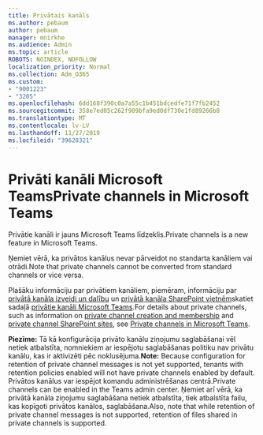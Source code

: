 ```yaml
---
title: Privātais kanāls
ms.author: pebaum
author: pebaum
manager: mnirkhe
ms.audience: Admin
ms.topic: article
ROBOTS: NOINDEX, NOFOLLOW
localization_priority: Normal
ms.collection: Adm_O365
ms.custom:
- "9001223"
- "3205"
ms.openlocfilehash: 6dd168f390c0a7a55c1b451bdcedfe71f7fb2452
ms.sourcegitcommit: 358e7ed05c262f909bfa9ed0df730e1fd89266b8
ms.translationtype: MT
ms.contentlocale: lv-LV
ms.lasthandoff: 11/27/2019
ms.locfileid: "39628321"
---
```

# <a name="private-channels-in-microsoft-teams"></a><span data-ttu-id="983c9-102">Privāti kanāli Microsoft Teams</span><span class="sxs-lookup"><span data-stu-id="983c9-102">Private channels in Microsoft Teams</span></span>

<span data-ttu-id="983c9-103">Privātie kanāli ir jauns Microsoft Teams līdzeklis.</span><span class="sxs-lookup"><span data-stu-id="983c9-103">Private channels is a new feature in Microsoft Teams.</span></span> 

<span data-ttu-id="983c9-104">Ņemiet vērā, ka privātos kanālus nevar pārveidot no standarta kanāliem vai otrādi.</span><span class="sxs-lookup"><span data-stu-id="983c9-104">Note that private channels cannot be converted from standard channels or vice versa.</span></span>

<span data-ttu-id="983c9-105">Plašāku informāciju par privātiem kanāliem, piemēram, informāciju par [privātā kanāla izveidi un dalību](https://docs.microsoft.com/MicrosoftTeams/private-channels#private-channel-creation-and-membership) un [privātā kanāla SharePoint vietnēm](https://docs.microsoft.com/MicrosoftTeams/private-channels#private-channel-sharepoint-sites)skatiet sadaļā [privātie kanāli Microsoft Teams](https://docs.microsoft.com/MicrosoftTeams/private-channels).</span><span class="sxs-lookup"><span data-stu-id="983c9-105">For details about private channels, such as information on [private channel creation and membership](https://docs.microsoft.com/MicrosoftTeams/private-channels#private-channel-creation-and-membership) and [private channel SharePoint sites](https://docs.microsoft.com/MicrosoftTeams/private-channels#private-channel-sharepoint-sites), see [Private channels in Microsoft Teams](https://docs.microsoft.com/MicrosoftTeams/private-channels).</span></span> 

<span data-ttu-id="983c9-106">**Piezīme:** Tā kā konfigurācija privāto kanālu ziņojumu saglabāšanai vēl netiek atbalstīta, nomniekiem ar iespējotu saglabāšanas politiku nav privātu kanālu, kas ir aktivizēti pēc noklusējuma.</span><span class="sxs-lookup"><span data-stu-id="983c9-106">**Note:** Because configuration for retention of private channel messages is not yet supported, tenants with retention policies enabled will not have private channels enabled by default.</span></span> <span data-ttu-id="983c9-107">Privātos kanālus var iespējot komandu administrēšanas centrā.</span><span class="sxs-lookup"><span data-stu-id="983c9-107">Private channels can be enabled in the Teams admin center.</span></span> <span data-ttu-id="983c9-108">Ņemiet arī vērā, ka privātā kanāla ziņojumu saglabāšana netiek atbalstīta, tiek atbalstīta failu, kas kopīgoti privātos kanālos, saglabāšana.</span><span class="sxs-lookup"><span data-stu-id="983c9-108">Also, note that while retention of private channel messages is not supported, retention of files shared in private channels is supported.</span></span>
